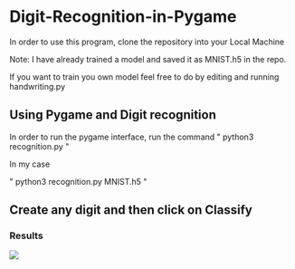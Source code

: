 # Digit-Recognition-in-Pygame

In order to use this program, clone the repository into your Local Machine

Note: I have already trained a model and saved it as MNIST.h5 in the repo.

If you want to train you own model feel free to do by editing and running handwriting.py

## Using Pygame and Digit recognition

In order to run the pygame interface, run the command
" python3 recognition.py <name of the model> "

In my case

" python3 recognition.py MNIST.h5 "


## Create any digit and then click on Classify

### Results 

![](https://github.com/Shubham-2302/Digit-Recognition-in-Pygame/blob/main/Object-recognition.gif)

